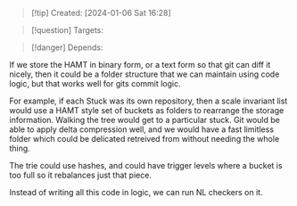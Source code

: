 
>[!tip] Created: [2024-01-06 Sat 16:28]

>[!question] Targets: 

>[!danger] Depends: 

If we store the HAMT in binary form, or a text form so that git can diff it nicely, then it could be a folder structure that we can maintain using code logic, but that works well for gits commit logic.

For example, if each Stuck was its own repository, then a scale invariant list would use a HAMT style set of buckets as folders to rearrange the storage information.  Walking the tree would get to a particular stuck.  Git would be able to apply delta compression well, and we would have a fast limitless folder which could be delicated retreived from without needing the whole thing.

The trie could use hashes, and could have trigger levels where a bucket is too full so it rebalances just that piece.

Instead of writing all this code in logic, we can run NL checkers on it.